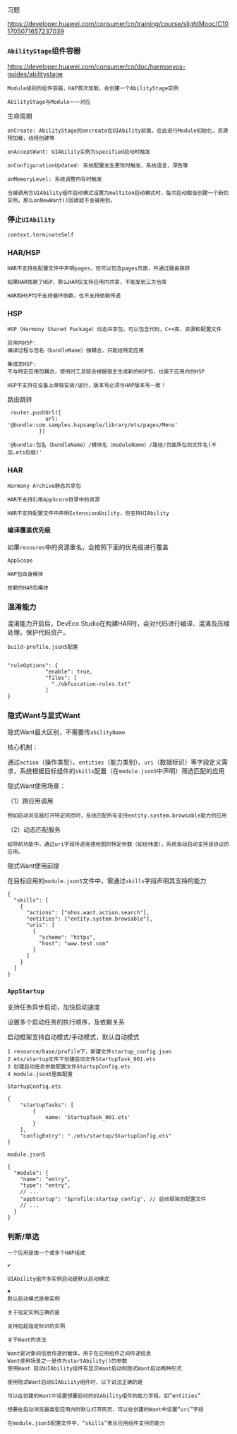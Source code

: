 习题

https://developer.huawei.com/consumer/cn/training/course/slightMooc/C101705071657237039



### `AbilityStage`组件容器

https://developer.huawei.com/consumer/cn/doc/harmonyos-guides/abilitystage

```
Module级别的组件容器，HAP首次加载，会创建一个AbilityStage实例

AbilityStage与Module一一对应
```



生命周期

```
onCreate: AbilityStage的oncreate在UIAbility前面，在此进行Module初始化，资源预加载，线程创建等

onAcceptWant: UIAbility实例为specified启动时触发

onConfigurationUpdated: 系统配置发生更改时触发，系统语言，深色等

onMemoryLevel: 系统调整内存时触发
```



```
当被调用方UIAbility组件启动模式设置为multiton启动模式时，每次启动都会创建一个新的实例，那么onNewWant()回调就不会被用到。
```



### 停止`UIAbility`

```
context.terminateSelf
```



### HAR/HSP

```
HAR不支持在配置文件中声明pages，但可以包含pages页面，并通过路由跳转

如果HAR依赖了HSP，那么HAR仅支持应用内共享，不能发到三方仓库

HAR和HSP均不支持循环依赖，也不支持依赖传递
```



### HSP

```
HSP（Harmony Shared Package）动态共享包，可以包含代码，C++库，资源和配置文件

应用内HSP: 
编译过程与包名（bundleName）强耦合，只能给特定应用

集成态HSP: 
不与特定应用包耦合，使用时工具链会根据宿主生成新的HSP包，也属于应用内的HSP
```



```
HSP不支持在设备上单独安装/运行，版本号必须与HAP版本号一致！
```



路由跳转

```
 router.pushUrl({
            url: '@bundle:com.samples.hspsample/library/ets/pages/Menu'
          })
```

```
'@bundle:包名（bundleName）/模块名（moduleName）/路径/页面所在的文件名(不加.ets后缀)'
```



### HAR

```
Harmony Archive静态共享包

HAR不支持引用AppScore目录中的资源

HAR不支持配置文件中声明ExtensionAbility，但支持UIAbility
```



#### 编译覆盖优先级

如果`resoures`中的资源重名，会按照下面的优先级进行覆盖

```
AppScope

HAP包自身模块

依赖的HAR包模块
```



### 混淆能力

混淆能力开启后，DevEco Studio在构建HAR时，会对代码进行编译、混淆及压缩处理，保护代码资产。

```
build-profile.json5配置


"ruleOptions": {
            "enable": true,
            "files": [
              "./obfuscation-rules.txt"
            ]
}
```



### 隐式Want与显式Want

隐式Want最大区别，不需要传`abilityName`

核心机制：

通过`action`（操作类型）、`entities`（能力类别）、`uri`（数据标识）等字段定义需求，系统根据目标组件的`skills`配置（在`module.json5`中声明）筛选匹配的应用

隐式Want使用场景：

（1）跨应用调用

```
例如启动浏览器打开特定网页时，系统匹配所有支持entity.system.browsable能力的应用
```

（2）动态匹配服务

```
如导航功能中，通过uri字段传递高德地图的特定参数（如经纬度），系统自动启动支持该协议的应用。
```



隐式Want使用前提

在目标应用的`module.json5`文件中，需通过`skills`字段声明其支持的能力

```
{
  "skills": [
    {
      "actions": ["ohos.want.action.search"],
      "entities": ["entity.system.browsable"],
      "uris": [
        {
          "scheme": "https",
          "host": "www.test.com"
        }
      ]
    }
  ]
}
```



### `AppStartup`

支持任务异步启动，加快启动速度

设置多个启动任务的执行顺序，及依赖关系

启动框架支持自动模式/手动模式，默认自动模式



```
1 resource/base/profile下，新建文件startup_config.json
2 ets/startup文件下创建启动文件StartupTask_001.ets
3 创建启动任务参数配置文件StartupConfig.ets
4 module.json5里面配置
```



`StartupConfig.ets`

```
{
	"startupTasks": [
		{
			name: 'StartupTask_001.ets'
		}
	],
	"configEntry": "./ets/startup/StartupConfig.ets"
}
```



`module.json5`

```
{
  "module": {
    "name": "entry",
    "type": "entry",
    // ...
    "appStartup": "$profile:startup_config", // 启动框架的配置文件
    // ...
  }
}
```



### 判断/单选

```
一个应用是由一个或多个HAP组成

✔
```



```
UIAbility组件多实例启动是默认启动模式

✖
默认启动模式是单实例
```



```
关于指定实例正确的是

支持拉起指定标识的实例
```



```
关于Want的说法

Want是对象间信息传递的载体，用于在应用组件之间传递信息
Want使用场景之一是作为startAbility()的参数
使用Want 启动UIAbility组件有显示Want启动和隐式Want启动两种形式
```



```
使用隐式Want启动UIAbility组件时，以下说法正确的是

可以在创建的Want中设置想要启动的UIAbility组件的能力字段，如“entities”

想要在启动浏览器类型应用内时默认打开网页，可以在创建的Want中设置“uri”字段

在module.json5配置文件中，“skills”表示应用组件支持的能力
```

